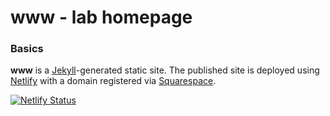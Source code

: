 # www - lab homepage

### Basics

**www** is a [Jekyll](https://jekyllrb.com/)-generated static site. The published site is deployed using [Netlify](http://netlify.com) with a domain registered via [Squarespace](https://domains.squarespace.com).

[![Netlify Status](https://api.netlify.com/api/v1/badges/4dd3bcd6-e1cf-4384-9dfd-a484c59b8431/deploy-status)](https://app.netlify.com/sites/brooklab/deploys)

